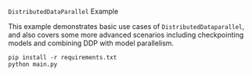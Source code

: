 `DistributedDataParallel` Example

This example demonstrates basic use cases of `DistributedDataparallel`, and
also covers some more advanced scenarios including checkpointing models and
combining DDP with model parallelism.

```
pip install -r requirements.txt
python main.py
```
